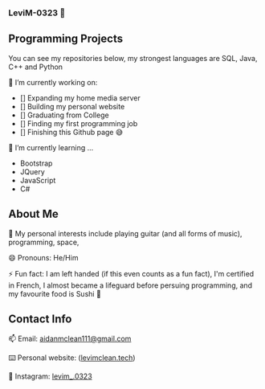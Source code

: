 ### LeviM-0323 👋

## Programming Projects

You can see my repositories below, my strongest languages are SQL, Java, C++ and Python

🔭 I’m currently working on:
- [] Expanding my home media server
- [] Building my personal website
- [] Graduating from College
- [] Finding my first programming job
- [] Finishing this Github page 😅

🌱 I’m currently learning ...
- Bootstrap
- JQuery
- JavaScript
- C#

## About Me

💬 My personal interests include playing guitar (and all forms of music), programming, space, 

😄 Pronouns: He/Him

⚡ Fun fact: I am left handed (if this even counts as a fun fact), I'm certified in French, I almost became a lifeguard before persuing programming, and my favourite food is Sushi 🍣

## Contact Info

📫 Email: [aidanmclean111@gmail.com](https://aidanmclean111@gmail.com)

⌨️ Personal website: ([levimclean.tech](https://levimclean.tech/index.html))

📸 Instagram: [levim_.0323](https://instagram.com/levi_.0323)
